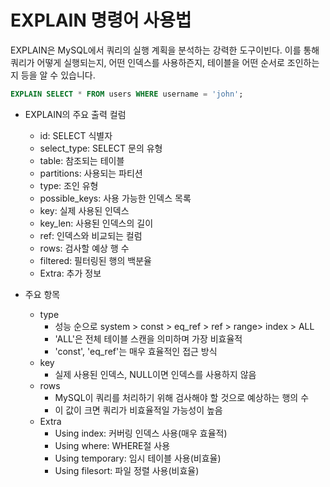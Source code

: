 # EXPLAIN 명령어 사용법
EXPLAIN은 MySQL에서 쿼리의 실행 계획을 분석하는 강력한 도구이빈다. 이를 통해 쿼리가 어떻게 실행되는지, 어떤 인덱스를 사용하즌지, 테이블을 어떤 순서로 조인하는지 등을 알 수 있습니다.
```sql
EXPLAIN SELECT * FROM users WHERE username = 'john';
```
- EXPLAIN의 주요 출력 컬럼
  - id: SELECT 식별자
  - select_type: SELECT 문의 유형
  - table: 참조되는 테이블
  - partitions: 사용되는 파티션
  - type: 조인 유형
  - possible_keys: 사용 가능한 인덱스 목록
  - key: 실제 사용된 인덱스
  - key_len: 사용된 인덱스의 길이
  - ref: 인덱스와 비교되는 컬럼
  - rows: 검사할 예상 행 수
  - filtered: 필터링된 행의 백분율
  - Extra: 추가 정보

- 주요 항목
  - type
    - 성능 순으로 system > const > eq_ref > ref > range> index > ALL
    - 'ALL'은 전체 테이블 스캔을 의미하며 가장 비효율적
    - 'const', 'eq_ref'는 매우 효율적인 접근 방식
  - key
    - 실제 사용된 인덱스, NULL이면 인덱스를 사용하지 않음
  - rows
    - MySQL이 쿼리를 처리하기 위해 검사해야 할 것으로 예상하는 행의 수
    - 이 값이 크면 쿼리가 비효율적일 가능성이 높음
  - Extra
    - Using index: 커버링 인덱스 사용(매우 효율적)
    - Using where: WHERE절 사용
    - Using temporary: 임시 테이블 사용(비효율)
    - Using filesort: 파일 정렬 사용(비효율)